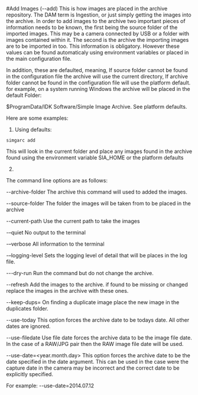 #Add Images (--add)
This is how images are placed in the archive repository. The DAM term is Ingestion, or just simply getting the images into the archive.
In order to add images to the archive two important pieces of information needs to be known, the first being the source folder of the imported images. This may be a camera connected by USB or a folder with images contained within it. The second is the archive the importing images are to be imported in too. This information is obligatory. However these values can be found automaticaly using environment variables or placed in the main configuration file.

In addition, these are defaulted, meaning, If source folder cannot be found in the configuration file the archive will use the current directory, If archive folder cannot be found in the configuration file will use the platform default. for example, on a system running Windows the archive will be placed in the default Folder:

$ProgramData/IDK Software/Simple Image Archive. See platform defaults. 

Here are some examples:

1) Using defaults:

`simgarc add`

This will look in the current folder and place any images found in the archive found using the environment variable SIA_HOME or the platform defaults

2) 
 

The command line options are as follows:

--archive-folder	The archive this command will used to added the images.

--source-folder	The folder the images will be taken from to be placed in the archive

--current-path 	Use the current path to take the images

-–quiet	No output to the terminal

-–verbose	All information to the terminal

-–logging-level	Sets the logging level of detail that will be places in the log file.

---dry-run	Run the command but do not change the archive.
 
--refresh	Add the images to the archive. if found to be missing or changed replace the images in the archive with these ones.
 
--keep-dups=<duplicates folder>	On finding a duplicate image place the new image in the duplicates folder.

--use-today
	This option forces the archive date to be todays date. All other dates are ignored.

--use-filedate
	Use file date forces the archive data to be the image file date. In the case of a RAW/JPG pair then the RAW image 
file date will be used.

--use-date=<year.month.day>	This option forces the archive date to be the date specified in the date argument. This can be used in the case were the capture date in the camera may be incorrect and the correct date to be explicitly specified.

For example:
--use-date=2014.07.12
	

